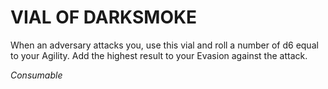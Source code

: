 # VIAL OF DARKSMOKE

When an adversary attacks you, use this vial and roll a number of d6 equal to your Agility. Add the highest result to your Evasion against the attack.

*Consumable*
